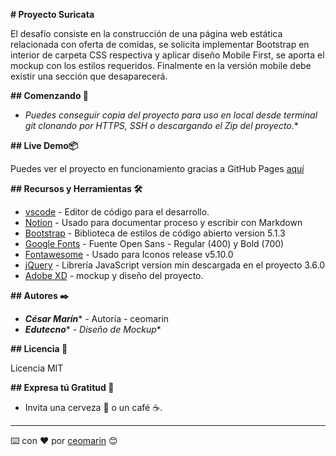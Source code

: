 **# Proyecto Suricata**

El desafío consiste en la construcción de una página web estática relacionada con oferta de comidas, se solicita implementar Bootstrap en interior de carpeta CSS respectiva y aplicar diseño Mobile First, se aporta el mockup con los estilos requeridos.
Finalmente en la versión mobile debe existir una sección que desaparecerá.

**## Comenzando 🚀**

- *Puedes conseguir copia del proyecto para uso en local desde terminal git clonando por HTTPS, SSH o descargando el Zip del proyecto.**

**## Live Demo📦**

Puedes ver el proyecto en funcionamiento gracias a GitHub Pages [aquí](https://ceomarin.github.io/suricata/)

**## Recursos y Herramientas 🛠️**

- [vscode](https://code.visualstudio.com/) - Editor de código para el desarrollo.
- [Notion](https://www.notion.so/product) - Usado para documentar proceso y escribir con Markdown
- [Bootstrap](https://getbootstrap.com/docs/5.1/getting-started/introduction/) - Biblioteca de estilos de código abierto version 5.1.3
- [Google Fonts](https://fonts.google.com/) - Fuente Open Sans - Regular (400) y Bold (700)
- [Fontawesome](https://fontawesome.com/) - Usado para Iconos release v5.10.0
- [jQuery](https://jquery.com/) - Librería JavaScript version min descargada en el proyecto 3.6.0
- [Adobe XD]([https://xd.adobe.com/spec/dcf92897-39ba-4e9a-4d25-af16b55e2c78-aac8/grid](https://xd.adobe.com/spec/dcf92897-39ba-4e9a-4d25-af16b55e2c78-aac8/grid)) - mockup y diseño del proyecto.

**## Autores ✒️**

- ***César Marín**** - Autoría - ceomarin
- ***Edutecno**** - *Diseño de Mockup**

**## Licencia 📄**

Licencia MIT

**## Expresa tú Gratitud 🎁**

- Invita una cerveza 🍺 o un café ☕.
- --

⌨️ con ❤️ por [ceomarin](https://github.com/ceomarin) 😊